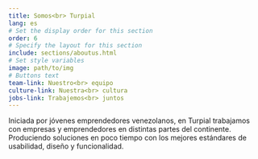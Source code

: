 ```yaml
---
title: Somos<br> Turpial
lang: es
# Set the display order for this section
order: 6
# Specify the layout for this section
include: sections/aboutus.html
# Set style variables
image: path/to/img
# Buttons text
team-link: Nuestro<br> equipo
culture-link: Nuestra<br> cultura
jobs-link: Trabajemos<br> juntos
---
```


Iniciada por jóvenes emprendedores venezolanos, en Turpial
trabajamos con empresas y emprendedores en distintas
partes del continente. Produciendo soluciones en poco
tiempo con los mejores estándares de usabilidad,
diseño y funcionalidad.